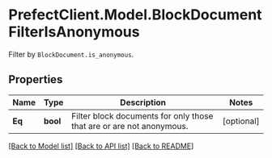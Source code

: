 # PrefectClient.Model.BlockDocumentFilterIsAnonymous
Filter by `BlockDocument.is_anonymous`.

## Properties

Name | Type | Description | Notes
------------ | ------------- | ------------- | -------------
**Eq** | **bool** | Filter block documents for only those that are or are not anonymous. | [optional] 

[[Back to Model list]](../README.md#documentation-for-models) [[Back to API list]](../README.md#documentation-for-api-endpoints) [[Back to README]](../README.md)

